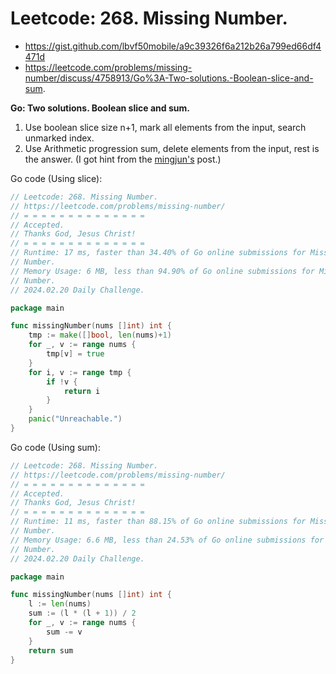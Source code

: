 # Leetcode: 268. Missing Number.

- https://gist.github.com/lbvf50mobile/a9c39326f6a212b26a799ed66df4471d
- https://leetcode.com/problems/missing-number/discuss/4758913/Go%3A-Two-solutions.-Boolean-slice-and-sum.

**Go: Two solutions. Boolean slice and sum.**

1. Use boolean slice size n+1, mark all elements from the input, search
   unmarked index.
2. Use Arithmetic progression sum, delete elements from the input, rest is the
   answer. (I got hint from the [mingjun's](https://leetcode.com/problems/missing-number/discuss/69786/3-different-ideas%3A-XOR-SUM-Binary-Search.-Java-code) post.)

Go code (Using slice):
```Go
// Leetcode: 268. Missing Number.
// https://leetcode.com/problems/missing-number/
// = = = = = = = = = = = = = =
// Accepted.
// Thanks God, Jesus Christ!
// = = = = = = = = = = = = = =
// Runtime: 17 ms, faster than 34.40% of Go online submissions for Missing
// Number.
// Memory Usage: 6 MB, less than 94.90% of Go online submissions for Missing
// Number.
// 2024.02.20 Daily Challenge.

package main

func missingNumber(nums []int) int {
	tmp := make([]bool, len(nums)+1)
	for _, v := range nums {
		tmp[v] = true
	}
	for i, v := range tmp {
		if !v {
			return i
		}
	}
	panic("Unreachable.")
}
```

Go code (Using sum):
```Go
// Leetcode: 268. Missing Number.
// https://leetcode.com/problems/missing-number/
// = = = = = = = = = = = = = =
// Accepted.
// Thanks God, Jesus Christ!
// = = = = = = = = = = = = = =
// Runtime: 11 ms, faster than 88.15% of Go online submissions for Missing
// Number.
// Memory Usage: 6.6 MB, less than 24.53% of Go online submissions for Missing
// Number.
// 2024.02.20 Daily Challenge.

package main

func missingNumber(nums []int) int {
	l := len(nums)
	sum := (l * (l + 1)) / 2
	for _, v := range nums {
		sum -= v
	}
	return sum
}
```
